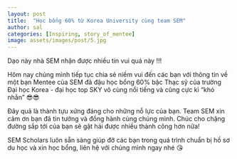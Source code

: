 ```yaml
---
layout: post
title:  "Học bổng 60% từ Korea University cùng team SEM"
author: sal
categories: [Inspiring, story_of_mentee]
image: assets/images/post/5.jpg
---
```

Dạo này nhà SEM nhận được nhiều tin vui quá này !!!

Hôm nay chúng mình tiếp tục chia sẻ niềm vui đến các bạn với thông tin về một bạn Mentee của SEM đã đậu học bổng 60% bậc Thạc sỹ của trường Đại học Korea - đại học top SKY vô cùng nổi tiếng và cũng cực kì “khó nhằn” 😎😎

Đây quả là thành tựu xứng đáng cho những nỗ lực của bạn. Team SEM xin cảm ơn bạn đã tin tưởng và đồng hành cùng chúng mình. Chúc cho chặng đường sắp tới của bạn sẽ gặt hái được nhiều thành công hơn nữa!

SEM Scholars luôn sẵn sàng giúp đỡ các bạn trong quá trình chuẩn bị hồ sơ du học và xin học bổng, liên hệ với chúng mình ngay nhé 😘